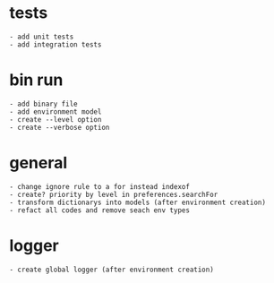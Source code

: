 # tests
    - add unit tests
    - add integration tests

# bin run
    - add binary file
    - add environment model
    - create --level option
    - create --verbose option

# general
    - change ignore rule to a for instead indexof
    - create? priority by level in preferences.searchFor
    - transform dictionarys into models (after environment creation)
    - refact all codes and remove seach env types

# logger
    - create global logger (after environment creation)
